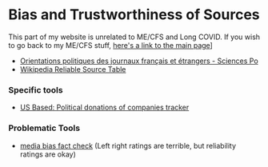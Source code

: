 # Bias and Trustworthiness of Sources

This part of my website is unrelated to ME/CFS and Long COVID. If you wish to go back to my ME/CFS stuff, [here's a link to the main page](https://me-cfs.github.io/)]

* [Orientations politiques des journaux français et étrangers - Sciences Po](https://www.integrersciencespo.fr/orientations-politiques-de-la-presse-etrangere-et-francaise/comment-page-3)
* [Wikipedia Reliable Source Table](https://en.wikipedia.org/wiki/Wikipedia:Reliable_sources/Perennial_sources)
### Specific tools
* [US Based: Political donations of companies tracker](https://www.goodsuniteus.com)

### Problematic Tools
* [media bias fact check](https://mediabiasfactcheck.com/filtered-search/) (Left right ratings are terrible, but reliability ratings are okay)